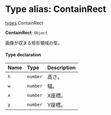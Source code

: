 # Type alias: ContainRect

[types](../modules/types.md).ContainRect

 **ContainRect**: `Object`

画像が収まる矩形領域の型。

#### Type declaration

| Name | Type | Description |
| :------ | :------ | :------ |
| `h` | `number` | 高さ。 |
| `w` | `number` | 幅。 |
| `x` | `number` | X座標。 |
| `y` | `number` | Y座標。 |

